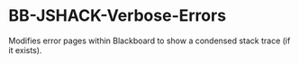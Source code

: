 # BB-JSHACK-Verbose-Errors
Modifies error pages within Blackboard to show a condensed stack trace (if it exists).
